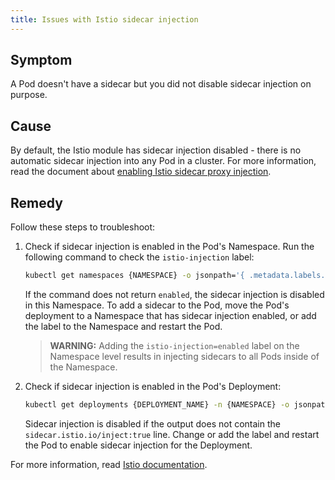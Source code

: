 ```yaml
---
title: Issues with Istio sidecar injection
---
```


## Symptom

A Pod doesn't have a sidecar but you did not disable sidecar injection on purpose.

## Cause

By default, the Istio module has sidecar injection disabled - there is no automatic sidecar injection into any Pod in a cluster. For more information, read the document about [enabling Istio sidecar proxy injection](./01-60-enable-sidecar-injection.md).

## Remedy

Follow these steps to troubleshoot:

1. Check if sidecar injection is enabled in the Pod's Namespace. Run the following command to check the `istio-injection` label:

    ```bash
    kubectl get namespaces {NAMESPACE} -o jsonpath='{ .metadata.labels.istio-injection }'
    ```

   If the command does not return `enabled`, the sidecar injection is disabled in this Namespace. To add a sidecar to the Pod, move the Pod's deployment to a Namespace that has sidecar injection enabled, or add the label to the Namespace and restart the Pod.

   >**WARNING:** Adding the `istio-injection=enabled` label on the Namespace level results in injecting sidecars to all Pods inside of the Namespace.

2. Check if sidecar injection is enabled in the Pod's Deployment:

    ```bash
    kubectl get deployments {DEPLOYMENT_NAME} -n {NAMESPACE} -o jsonpath='{ .spec.template.metadata.labels }'
    ```

   Sidecar injection is disabled if the output does not contain the `sidecar.istio.io/inject:true` line. Change or add the label and restart the Pod to enable sidecar injection for the Deployment.

For more information, read [Istio documentation](https://istio.io/docs/ops/common-problems/injection/).

